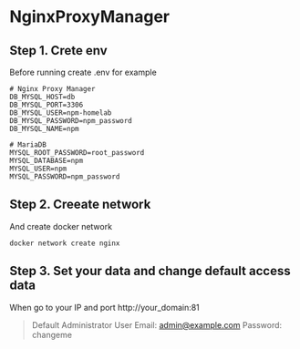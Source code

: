# NginxProxyManager

## Step 1. Crete env

Before running create .env for example

```
# Nginx Proxy Manager
DB_MYSQL_HOST=db
DB_MYSQL_PORT=3306
DB_MYSQL_USER=npm-homelab
DB_MYSQL_PASSWORD=npm_password
DB_MYSQL_NAME=npm

# MariaDB
MYSQL_ROOT_PASSWORD=root_password
MYSQL_DATABASE=npm
MYSQL_USER=npm
MYSQL_PASSWORD=npm_password
```

## Step 2. Creeate network

And create docker network

```
docker network create nginx
```

## Step 3. Set your data and change default access data

When go to your IP and port http://your_domain:81

> Default Administrator User
> Email:    admin@example.com
> Password: changeme
